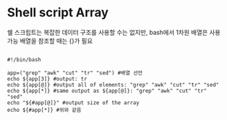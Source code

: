 Shell script Array
==========================
쉘 스크립트는 복잡한 데이터 구조를 사용할 수는 없지만, bash에서 1차원 배열은 사용 가능
배열을 참조할 때는 {}가 필요

<pre><code>
#!/bin/bash

app=("grep" "awk" "cut" "tr" "sed") #배열 선언
echo ${app[3]} #output: tr
echo ${app[@]} #output all of elements: "grep" "awk" "cut" "tr" "sed"
echo ${app[*]} #same output as ${app[@]}: "grep" "awk" "cut" "tr" "sed"
echo "${#app[@]}" #output size of the array
echo ${#app[*]} #위와 같음



</code></pre>